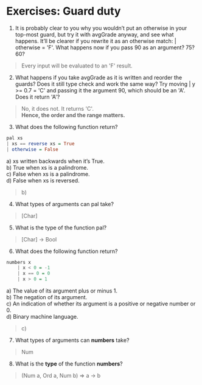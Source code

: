 # Exercises: Guard duty

1. It is probably clear to you why you wouldn’t put an otherwise in your top-most guard, but try it with avgGrade anyway, and see what happens. It’ll be clearer if you rewrite it as an otherwise match: | otherwise = 'F'. What happens now if you pass 90 as an argument? 75? 60?    
> Every input will be evaluated to an 'F' result.   

2. What happens if you take avgGrade as it is written and reorder the guards? Does it still type check and work the same way? Try moving | y >= 0.7 = 'C' and passing it the argument 90, which should be an 'A'. Does it return 'A'?  
> No, it does not. It returns 'C'.  
> **Hence, the order and the range matters.**  

3. What does the following function return?  

```hs
pal xs  
| xs == reverse xs = True  
| otherwise = False  
```

a) xs written backwards when it’s True.  
b) True when xs is a palindrome.  
c) False when xs is a palindrome.  
d) False when xs is reversed.  
> b)  

4. What types of arguments can pal take?  
> [Char]  

5. What is the type of the function pal?  
> [Char] -> Bool  

6. What does the following function return?    

```hs
numbers x  
    | x < 0 = -1  
    | x == 0 = 0  
    | x > 0 = 1  
```
a) The value of its argument plus or minus 1.  
b) The negation of its argument.  
c) An indication of whether its argument is a positive or negative number or 0.  
d) Binary machine language.  
> c)  

7. What types of arguments can **numbers** take?  
> Num  

8. What is the **type** of the function **numbers**?  
> (Num a, Ord a, Num b) => a -> b
